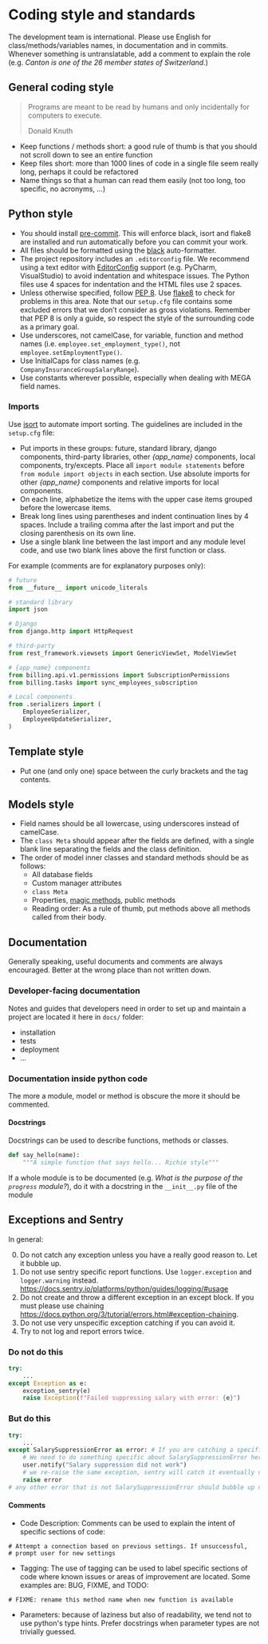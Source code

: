 # Coding style and standards

The development team is international. Please use English for class/methods/variables names, in documentation and in commits. Whenever something is untranslatable, add a comment to explain the role (e.g. *Canton is one of the 26 member states of Switzerland.*)

## General coding style
> Programs are meant to be read by humans and only incidentally for computers to execute.
>
>Donald Knuth

- Keep functions / methods short: a good rule of thumb is that you should not scroll down to see an entire function
- Keep files short: more than 1000 lines of code in a single file seem really long, perhaps it could be refactored
- Name things so that a human can read them easily (not too long, too specific, no acronyms, ...)


## Python style
- You should install [pre-commit](https://pre-commit.com/). This will enforce black, isort and flake8 are installed and run automatically before you can commit your work.
- All files should be formatted using the [black](https://black.readthedocs.io/en/stable/) auto-formatter.
- The project repository includes an `.editorconfig` file. We recommend using a text editor with [EditorConfig](https://editorconfig.org/) support (e.g. PyCharm, VisualStudio) to avoid indentation and whitespace issues. The Python files use 4 spaces for indentation and the HTML files use 2 spaces.
- Unless otherwise specified, follow [PEP 8](https://peps.python.org/pep-0008/).
Use [flake8](https://pypi.org/project/flake8/) to check for problems in this area. Note that our `setup.cfg` file contains some excluded errors that we don’t consider as gross violations. Remember that PEP 8 is only a guide, so respect the style of the surrounding code as a primary goal.
- Use underscores, not camelCase, for variable, function and method names (i.e. `employee.set_employment_type()`, not `employee.setEmploymentType()`.
- Use InitialCaps for class names (e.g. `CompanyInsuranceGroupSalaryRange`).
- Use constants wherever possible, especially when dealing with MEGA field names.

### Imports
Use [isort](https://github.com/PyCQA/isort#readme) to automate import sorting. The guidelines are included in the `setup.cfg` file:
- Put imports in these groups: future, standard library, django components, third-party libraries, other *{app_name}* components, local components, try/excepts. Place all `import module statements` before `from module import objects` in each section. Use absolute imports for other *{app_name}* components and relative imports for local components.
- On each line, alphabetize the items with the upper case items grouped before the lowercase items.
- Break long lines using parentheses and indent continuation lines by 4 spaces. Include a trailing comma after the last import and put the closing parenthesis on its own line.
- Use a single blank line between the last import and any module level code, and use two blank lines above the first function or class.



For example (comments are for explanatory purposes only):

``` Python
# future
from __future__ import unicode_literals

# standard library
import json

# Django
from django.http import HttpRequest

# third-party
from rest_framework.viewsets import GenericViewSet, ModelViewSet

# {app_name} components
from billing.api.v1.permissions import SubscriptionPermissions
from billing.tasks import sync_employees_subscription

# Local components
from .serializers import (
    EmployeeSerializer,
    EmployeeUpdateSerializer,
)
```

## Template style
- Put one (and only one) space between the curly brackets and the tag contents.

## Models style
- Field names should be all lowercase, using underscores instead of camelCase.
- The `class Meta` should appear after the fields are defined, with a single blank line separating the fields and the class definition.
- The order of model inner classes and standard methods should be as follows:
    - All database fields
    - Custom manager attributes
    - `class Meta`
    - Properties, [magic methods](https://rszalski.github.io/magicmethods/), public methods
    - Reading order: As a rule of thumb, put methods above all methods called from their body.


## Documentation
Generally speaking, useful documents and comments are always encouraged. Better at the wrong place than not written down.


### Developer-facing documentation
Notes and guides that developers need in order to set up and maintain a project are located it here in `docs/` folder:
- installation
- tests
- deployment
- ...


### Documentation inside python code
The more a module, model or method is obscure the more it should be commented.

#### Docstrings
Docstrings can be used to describe functions, methods or classes.
```python
def say_hello(name):
    """A simple function that says hello... Richie style"""
```

If a whole module is to be documented (e.g. *What is the purpose of the `progress` module?*), do it with a docstring in the `__init__.py` file of the module

## Exceptions and Sentry

In general:

0. Do not catch any exception unless you have a really good reason to. Let it bubble up.
1. Do not use sentry specific report functions. Use `logger.exception` and `logger.warning` instead. https://docs.sentry.io/platforms/python/guides/logging/#usage
2. Do not create and throw a different exception in an except block. If you must please use chaining https://docs.python.org/3/tutorial/errors.html#exception-chaining.
3. Do not use very unspecific exception catching if you can avoid it.
4. Try to not log and report errors twice.

### Do not do this

```python
try:
    ...
except Exception as e:
    exception_sentry(e)
    raise Exception(f"Failed suppressing salary with error: {e}")
```

### But do this

```python
try:
    ...
except SalarySuppressionError as error: # If you are catching a specific error because you want to do something special
    # We need to do something specific about SalarySuppressionError here 
    user.notify("Salary suppression did not work")
    # we re-raise the same exception, sentry will catch it eventually unless it is explicitly silenced by a caller.
    raise error
# any other error that is not SalarySuppressionError should bubble up normally
```

#### Comments

- Code Description: Comments can be used to explain the intent of specific sections of code:
```
# Attempt a connection based on previous settings. If unsuccessful,
# prompt user for new settings
```
- Tagging: The use of tagging can be used to label specific sections of code where known issues or areas of improvement are located. Some examples are: BUG, FIXME, and TODO:
```
# FIXME: rename this method name when new function is available
```
- Parameters: because of laziness but also of readability, we tend not to use python's type hints. Prefer docstrings when parameter types are not trivially guessed.
